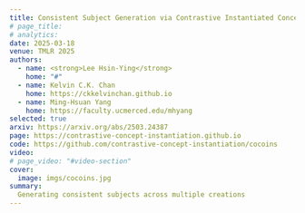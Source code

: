 ```yaml
---
title: Consistent Subject Generation via Contrastive Instantiated Concepts
# page_title: 
# analytics: 
date: 2025-03-18
venue: TMLR 2025
authors:
  - name: <strong>Lee Hsin-Ying</strong>
    home: "#"
  - name: Kelvin C.K. Chan
    home: https://ckkelvinchan.github.io
  - name: Ming-Hsuan Yang
    home: https://faculty.ucmerced.edu/mhyang
selected: true
arxiv: https://arxiv.org/abs/2503.24387
page: https://contrastive-concept-instantiation.github.io
code: https://github.com/contrastive-concept-instantiation/cocoins
video: 
# page_video: "#video-section"
cover:
  image: imgs/cocoins.jpg
summary:
  Generating consistent subjects across multiple creations
---
```

